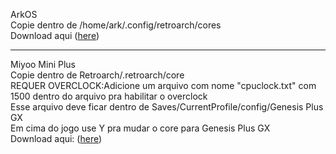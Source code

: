ArkOS</br>
Copie dentro de /home/ark/.config/retroarch/cores</br>
Download aqui (<a href=https://github.com/michaelps100/GPLUSGX-ArkOS/raw/refs/heads/main/genesis_plus_gx_libretro.so>here</a>)

--------------------
Miyoo Mini Plus</br>
Copie dentro de Retroarch/.retroarch/core</br>
REQUER OVERCLOCK:Adicione um arquivo com nome "cpuclock.txt" com 1500 dentro do arquivo pra habilitar o overclock</br>
Esse arquivo deve ficar dentro de Saves/CurrentProfile/config/Genesis Plus GX</br>
Em cima do jogo use Y pra mudar o core para Genesis Plus GX</br>
Download aqui: (<a href=https://github.com/RapidEdwin08/Genesis-Plus-GX-Expanded-Rom-Size/raw/refs/heads/master/builds/RPi3-Buster/lr-genesis-plus-gx-EX/genesis_plus_gx_libretro.so>here</a>)
